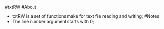 #txtRW
#About
* txtRW is a set of functions make for text file reading and writing;
#Notes
* The line number argument starts with 0;